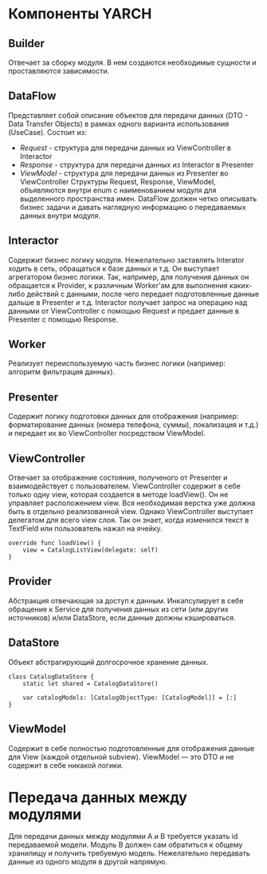 # Компоненты YARCH

## Builder
Отвечает за сборку модуля. В нем создаются необходимые сущности и проставляются зависимости.

## DataFlow
Представляет собой описание объектов для передачи данных (DTO - Data Transfer Objects) в рамках одного варианта использования (UseCase). Состоит из:
* *Request* - структура для передачи данных из ViewController в Interactor
* *Response* - структура для передачи данных из Interactor в Presenter
* *ViewModel* - структура для передачи данных из Presenter во ViewController
Структуры Request, Response, ViewModel, объявляются внутри enum с наименованием модуля для выделенного пространства имен. DataFlow должен четко описывать бизнес задачи и давать наглядную информацию о передаваемых данных внутри модуля.

## Interactor
Содержит бизнес логику модуля. Нежелательно заставлять Interator ходить в сеть, обращаться к базе данных и т.д. Он выступает агрегатором бизнес логики. Так, например, для получения данных он обращается к Provider, к различным Worker'ам для выполнения каких-либо действий с данными, после чего передает подготовленные данные дальше в Presenter и т.д.
Interactor получает запрос на операцию над данными от ViewController с помощью Request и предает данные в Presenter с помощью Response.

## Worker
Реализует переиспользуемую часть бизнес логики (например: алгоритм фильтрация данных).

## Presenter
Содержит логику подготовки данных для отображения (например: форматирование данных (номера телефона, суммы), локализация и т.д.) и передает их во ViewController посредством ViewModel.

## ViewController
Отвечает за отображение состояния, полученого от Presenter и взаимодействует с пользователем. ViewController содержит в себе только одну view, которая создается в методе loadView(). Он не управляет расположением view. Вся необходимая верстка уже должна быть в отдельно реализованной view. Однако ViewController выступает делегатом для всего view слоя. Так он знает, когда изменился текст в TextField или пользователь нажал на ячейку.

```
override func loadView() {
    view = CatalogListView(delegate: self)
}
```

## Provider
Абстракция отвечающая за доступ к данным. Инкапсулирует в себе обращение к Service для получения данных из сети (или других источников) и/или DataStore, если данные должны кэшироваться.

## DataStore
Объект абстрагирующий долгосрочное хранение данных. 

```
class CatalogDataStore {
    static let shared = CatalogDataStore()

    var catalogModels: [CatalogObjectType: [CatalogModel]] = [:]
}
```

## ViewModel
Содержит в себе полностью подготовленные для отображения данные для View (каждой отдельной subview). ViewModel — это DTO и не содержит в себе никакой логики.

# Передача данных между модулями
Для передачи данных между модулями A и B требуется указать id передаваемой модели. Модуль B должен сам обратиться к общему хранилищу и получить требуемую модель. Нежелательно передавать данные из одного модуля в другой напрямую.
